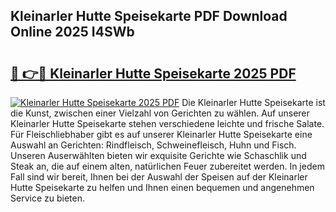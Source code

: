 ## Kleinarler Hutte Speisekarte PDF Download Online 2025 I4SWb

# <h2><a href="http://gc9hxw.nevu.top/?p=Kleinarler+Hutte+Speisekarte">🔗 👉🔴 Kleinarler Hutte Speisekarte 2025 PDF</a></h2>

[![Kleinarler Hutte Speisekarte 2025 PDF](https://i.imgur.com/dBaPXMq.png)](http://gc9hxw.nevu.top/?p=Kleinarler+Hutte+Speisekarte)
Die Kleinarler Hutte Speisekarte ist die Kunst, zwischen einer Vielzahl von Gerichten zu wählen. Auf unserer Kleinarler Hutte Speisekarte stehen verschiedene leichte und frische Salate. Für Fleischliebhaber gibt es auf unserer Kleinarler Hutte Speisekarte eine Auswahl an Gerichten: Rindfleisch, Schweinefleisch, Huhn und Fisch. Unseren Auserwählten bieten wir exquisite Gerichte wie Schaschlik und Steak an, die auf einem alten, natürlichen Feuer zubereitet werden. In jedem Fall sind wir bereit, Ihnen bei der Auswahl der Speisen auf der Kleinarler Hutte Speisekarte zu helfen und Ihnen einen bequemen und angenehmen Service zu bieten.

